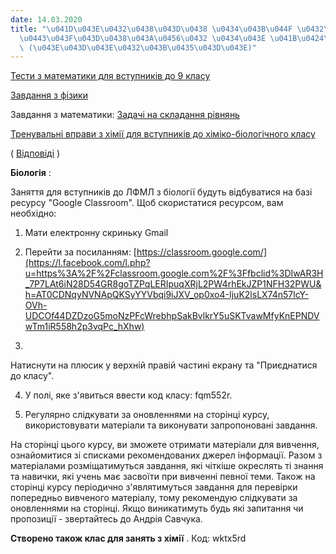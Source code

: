 ```yaml
---
date: 14.03.2020
title: "\u041D\u043E\u0432\u0438\u043D\u0438 \u0434\u043B\u044F \u0432\u0441\u0442\
  \u0443\u043F\u043D\u0438\u043A\u0456\u0432 \u0434\u043E \u041B\u0424\u041C\u041B\
  \ (\u043E\u043D\u043E\u0432\u043B\u0435\u043D\u043E)"
---
```

[Тести з математики для вступників до 9 класу](/files/новини-для-вступникі-тестові-питання-на-повторення.docx "Тестові питання на повторення.docx")

[Завдання з фізики](/files/новини-для-вступникі-рівновага-тіл.docx "РІВНОВАГА ТІЛ.docx")

Завдання з математики:
[Задачі на складання рівнянь](/files/новини-для-вступникі-задачі-на-складання-рівнянь.docx "Задачі на складання рівнянь.docx")

[Тренувальні вправи з хімії для вступників до хіміко-біологічного класу](https://drive.google.com/file/d/1WQKv8Qsuh-9Mx8fujRq-83M1bi8HihK4/view?fbclid=IwAR0PYs0vu-BSqh1Jvs_RHzMV7swRsuaOiDYmA37Hjjq5KRCk4jhS0qu3IGk)

(
[Відповіді](https://drive.google.com/file/d/1qKgfhLPAobwqumUi32L0krwmFfHLiuUP/view?fbclid=IwAR3itdUCGtI-qcPBKEHmu-8mTZY4I1poNqG7ELuFdidJAFKWPkTaa39d4ds)
)

**Біологія**
:

Заняття для вступників до ЛФМЛ з біології будуть відбуватися на базі ресурсу
"Google Classroom".
Щоб скористатися ресурсом, вам необхідно:

1. Мати електронну скриньку Gmail

2. Перейти за посиланням:
[https://classroom.google.com/](https://l.facebook.com/l.php?u=https%3A%2F%2Fclassroom.google.com%2F%3Ffbclid%3DIwAR3H_7P7LAt6iN28D54GR8goTZPqLERIpuqXRjL2PW4rhEkJZP1NFH32PWU&h=AT0CDNqyNVNApQKSyYYVbqi9iJXV_op0xo4-IjuK2lsLX74n57lcY-OVh-UDCOf44DZDzoG5moNzPFcWrebhpSakBvlkrY5uSKTvawMfyKnEPNDVwTm1iR558h2p3vqPc_hXhw)

3.
Натиснути на плюсик у верхній правій частині екрану та "Приєднатися до класу".

4. У полі, яке з'явиться ввести код класу: fqm552r.

5. Регулярно слідкувати за оновленнями на сторінці курсу, використовувати матеріали та виконувати запропоновані завдання.

На сторінці цього курсу, ви зможете отримати матеріали для вивчення, ознайомитися зі списками рекомендованих джерел інформації. Разом з матеріалами розміщатимуться завдання, які чіткіше окреслять ті знання та навички, які учень має засвоїти при вивченні певної теми. Також на сторінці курсу періодично з'являтимуться завдання для перевірки попередньо вивченого матеріалу, тому рекомендую слідкувати за оновленнями на сторінці. Якщо виникатимуть будь які запитання чи пропозиції - звертайтесь до Андрія Савчука.

**Створено також клас для занять з хімії**
. Код: wktx5rd